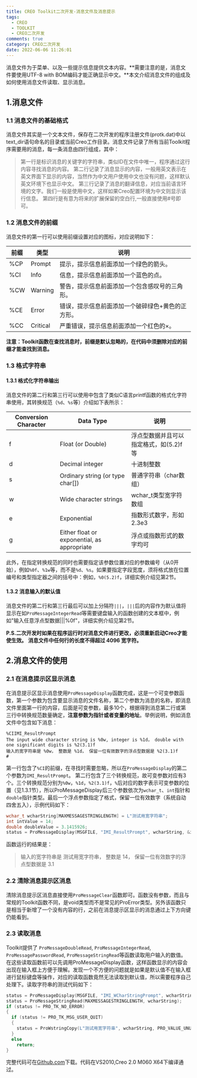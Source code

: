 ```yaml
---
title: CREO Toolkit二次开发-消息文件及消息提示
tags:
  - CREO
  - TOOLKIT
  - CREO二次开发
comments: true
category: CREO二次开发
date: 2022-06-06 11:26:01
---
```



消息文件为于菜单、以及一些提示信息提供文本内容。**需要注意的是，消息文件要使用UTF-8 with BOM编码才能正确显示中文。**本文介绍消息文件的组成及如何使用消息文件读取、显示消息。

## 1.消息文件

### 1.1 消息文件的基础格式

消息文件其实是一个文本文件，保存在二次开发的程序注册文件(protk.dat)中以text_dir语句命名的目录或当前Creo工作目录。消息文件记录了所有当前Toolkit程序需要用的消息，每一条消息由四行组成，其中：

> 第一行是标识消息的关键字的字符串，类似ID在文件中唯一，程序通过这行内容寻找消息的内容。
> 第二行记录了消息显示的内容，一般用英文表示在英文界面下显示的内容，当然作为中文用户使用中文也没有问题，这样默认英文环境下也显示中文。
> 第三行记录了消息的翻译信息，对应当前语言环境的文字。我们一般是使用中文，这样如果Creo配置环境为中文则显示该行信息。
>	第四行是有意为将来的扩展保留的空白行,一般直接使用#号即可。

### 1.2 消息文件的前缀

消息文件的第一行可以使用前缀设置对应的图标，对应说明如下：

| 前缀 | 类型     | 说明                                              |
| ---- | -------- | ------------------------------------------------- |
| %CP  | Prompt   | 提示，提示信息前面添加一个绿色的箭头。            |
| %CI  | Info     | 信息，提示信息前面添加一个蓝色的点。              |
| %CW  | Warning  | 警告，提示信息前面添加一个包含感叹号的三角形。    |
| %CE  | Error    | 错误，提示信息前面添加一个破碎绿色+黄色的正方形。 |
| %CC  | Critical | 严重错误，提示信息前面添加一个红色的×。           |

**注意：Toolkit函数在查找消息时，前缀是默认忽略的，在代码中须删除对应的前缀才能查找到消息。**


### 1.3 格式字符串

#### 1.3.1 格式化字符串输出

消息文件的第二行和第三行可以使用中包含了类似C语言printf函数的格式化字符串使用，其转换规范（`%d`、`%s`等）介绍如下表所示：

| Conversion Character | Data Type                                   | 说明                                   |
| -------------------- | ------------------------------------------- | -------------------------------------- |
| f                    | Float (or Double)                           | 浮点型数据并且可以指定格式，如(5.2)f等 |
| d                    | Decimal integer                             | 十进制整数                             |
| s                    | Ordinary string (or type char[])            | 普通字符串（char数组）                |
| w                    | Wide character strings                      | wchar_t类型宽字符数组                |
| e                    | Exponential                                 | 指数形式数字，形如2.3e3                |
| g                    | Either float or exponential, as appropriate | 浮点或指数形式的数字均可               |

此外，在指定转换规范的同时也需要指定该参数位置对应的参数编号（从0开始），例如`%0f`、`%1w`等，而不是`%d`、`%s`。如果要指定字段宽度，须将格式放在位置编号和类型指定器之间的括号中：例如，`%0(5.2)f`，详细实例介绍见第2节。

#### 1.3.2 消息输入的默认值

消息文件的第二行和第三行最后可以加上分隔符`|||`，`|||`后的内容作为默认值将显示在如`ProMessageIntegerRead`等需要键盘输入的函数创建的文本框中，例如"输入任意浮点型数据|||%0f"，详细实例介绍见第2节。

**P.S.二次开发时如果在程序运行时对消息文件进行更改，必须重新启动Creo才能使生效。** 
**消息文件中任何行的长度不得超过 4096 宽字符。**

## 2.消息文件的使用

### 2.1 在消息提示区显示消息

在消息提示区显示消息使用`ProMessageDisplay`函数完成，这是一个可变参数函数，第一个参数为包含要显示消息的文件名称，第二个参数为消息的名称，即消息文件里面第一行的内容，后面是可变参数，最多10个，根据得到消息第二行或第三行中转换规范数量确定，**注意参数为指针或者变量的地址**。举例说明，例如消息文件中包含如下消息：

```
%CIIMI_ResultPrompt
The input wide character string is %0w, integer is %1d， double with one significant digits is %2(3.1)f
输入的宽字符串是 %0w， 整数是 %1d， 保留一位有效数字的浮点型数据是 %2(3.1)f
#
```

第一行包含了`%CI`的前缀，在寻找时需要忽略，所以在`ProMessageDisplay`的第二个参数为`IMI_ResultPrompt`。
第二行包含了三个转换规范，故可变参数对应有3个。三个转换规范分别为`%0w`，`%1d`，`%2(3.1)f`，`%`后对应的数字表示可变参数的位置（见1.3.1节），所以ProMessageDisplay后三个参数依次为`wchar_t`、`int`指针和`double`指针类型。最后一个浮点参数指定了格式，保留一位有效数字（系统自动四舍五入），示例代码如下：

```cpp
wchar_t wcharString[MAXMESSAGESTRINGLENGTH] = L"测试用宽字符串";
int intValue = 14;
double doubleValue = 3.1415926;
status = ProMessageDisplay(MSGFILE, "IMI_ResultPrompt", wcharString, &intValue, &doubleValue);
```

函数运行的结果是：

> 输入的宽字符串是 测试用宽字符串， 整数是 14， 保留一位有效数字的浮点型数据是 3.1

### 2.2 清除消息提示区消息

清除消息提示区消息直接使用`ProMessageClear`函数即可。函数没有参数，而且与常规的Toolkit函数不同，是void类型而不是常见的ProError类型。另外该函数只是相当于新增了一个没有内容的行，之前在消息提示区显示的消息通过上下方向键仍能看到。

### 2.3 读取消息

Toolkit提供了 `ProMessageDoubleRead`, `ProMessageIntegerRead`, `ProMessagePasswordRead`, `ProMessageStringRead`等函数读取用户输入的数值。在这些读取函数前可以先调用ProMessageDisplay函数，这样函数显示的内容会出现在输入框上方便于理解。发现一个不方便的问题就是如果是默认值不在输入框进行鼠标键盘等操作，对应的读取函数竟然无法读取到默认值，所以需要程序自己处理下。读取字符串的测试代码如下：

```cpp
status = ProMessageDisplay(MSGFILE, "IMI_WCharStringPrompt", wcharString);
status = ProMessageStringRead(MAXMESSAGESTRINGLENGTH, wcharString);
if (status != PRO_TK_NO_ERROR)
{
  if (status != PRO_TK_MSG_USER_QUIT)
  {
    status = ProWstringCopy(L"测试用宽字符串", wcharString, PRO_VALUE_UNUSED);
  }
  else
    return;
}
```

完整代码可在<a href="https://github.com/slacker-HD/creo_toolkit" target="_blank">Github.com</a>下载。代码在VS2010,Creo 2.0 M060 X64下编译通过。
